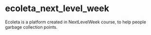 # ecoleta_next_level_week
Ecoleta is a platform created in NextLevelWeek course, to help people garbage collection points.
